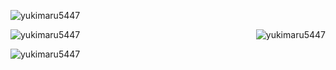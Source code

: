 <p align="left"> <img src="https://komarev.com/ghpvc/?username=yukimaru5447&label=Profile%20views&color=0e75b6&style=flat" alt="yukimaru5447" /> </p>

<p>
<div><img align="left" src="https://github-readme-stats.vercel.app/api/top-langs?username=yukimaru5447&show_icons=true&locale=en&layout=compact" alt="yukimaru5447" /></div>

<div>&nbsp;<img align="right" src="https://github-readme-stats.vercel.app/api?username=yukimaru5447&show_icons=true&locale=en" alt="yukimaru5447" /></div>
</p>

<p><img align="center" src="https://github-readme-streak-stats.herokuapp.com/?user=yukimaru5447&" alt="yukimaru5447" /></p>
